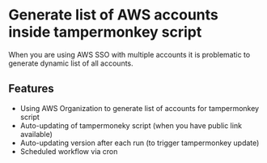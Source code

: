 # Generate list of AWS accounts inside tampermonkey script
When you are using AWS SSO with multiple accounts it is problematic to generate dynamic list of all accounts.
## Features
- Using AWS Organization to generate list of accounts for tampermonkey script
- Auto-updating of tampermoneky script (when you have public link available)
- Auto-updating version after each run (to trigger tampermonkey update)
- Scheduled workflow via cron